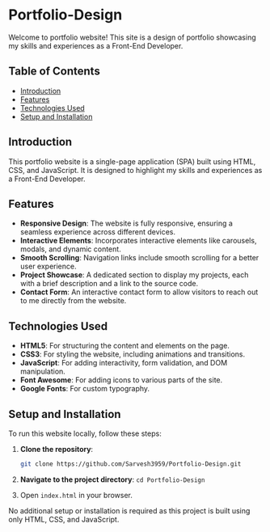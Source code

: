 # Portfolio-Design

Welcome to portfolio website! This site is a design of portfolio showcasing my skills and experiences as a Front-End Developer.

## Table of Contents
- [Introduction](#introduction)
- [Features](#features)
- [Technologies Used](#technologies-used)
- [Setup and Installation](#setup-and-installation)

## Introduction

This portfolio website is a single-page application (SPA) built using HTML, CSS, and JavaScript. It is designed to highlight my skills and experiences as a Front-End Developer.

## Features

- **Responsive Design**: The website is fully responsive, ensuring a seamless experience across different devices.
- **Interactive Elements**: Incorporates interactive elements like carousels, modals, and dynamic content.
- **Smooth Scrolling**: Navigation links include smooth scrolling for a better user experience.
- **Project Showcase**: A dedicated section to display my projects, each with a brief description and a link to the source code.
- **Contact Form**: An interactive contact form to allow visitors to reach out to me directly from the website.

## Technologies Used

- **HTML5**: For structuring the content and elements on the page.
- **CSS3**: For styling the website, including animations and transitions.
- **JavaScript**: For adding interactivity, form validation, and DOM manipulation.
- **Font Awesome**: For adding icons to various parts of the site.
- **Google Fonts**: For custom typography.

## Setup and Installation

To run this website locally, follow these steps:

1. **Clone the repository**:
   ```bash
   git clone https://github.com/Sarvesh3959/Portfolio-Design.git
   
2. **Navigate to the project directory**:
   `cd Portfolio-Design`

3. Open `index.html` in your browser.

No additional setup or installation is required as this project is built using only HTML, CSS, and JavaScript.
   
